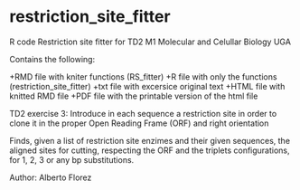 # restriction_site_fitter
R code
Restriction site fitter for TD2 M1 Molecular and Celullar Biology UGA
  
Contains the following:

+RMD file with kniter functions (RS_fitter)
+R file with only the functions (restriction_site_fitter)
+txt file with excersice original text
+HTML file with knitted RMD file
+PDF file with the printable version of the html file 

  
TD2 exercise 3:
Introduce in each sequence a restriction site in order to clone it in the proper Open Reading Frame (ORF) and right orientation
  
Finds, given a list of restriction site enzimes and their given sequences, the aligned sites for cutting, respecting the ORF and the triplets configurations, for 1, 2, 3 or any bp substitutions.
  

  
Author: Alberto Florez
